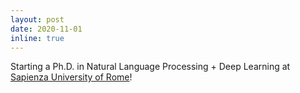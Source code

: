 ```yaml
---
layout: post
date: 2020-11-01 
inline: true
---
```


Starting a Ph.D. in Natural Language Processing + Deep Learning at [Sapienza University of Rome](https://www.uniroma1.it)!
